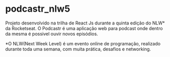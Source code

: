 # podcastr_nlw5
Projeto desenvolvido na trilha de React Js durante a quinta edição do NLW* da Rocketseat. O Podcastr é uma aplicação web para podcast onde dentro da mesma é possivel ouvir novos episódios.    





*O NLW(Next Week Level) é um evento online de programação, realizado durante toda uma semana, com muita prática, desafios e networking.
